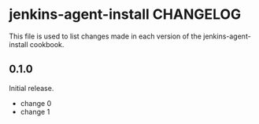 # jenkins-agent-install CHANGELOG

This file is used to list changes made in each version of the jenkins-agent-install cookbook.

## 0.1.0

Initial release.

- change 0
- change 1
